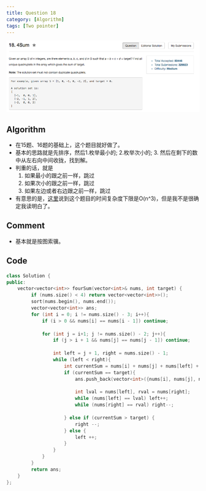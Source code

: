 ```yaml
---
title: Question 18
category: [Algorithm]
tags: [Two pointer]
---
```


![Description](../Assets/Figure/question18.png)

## Algorithm 

- 在15题、16题的基础上，这个题目就好做了。
- 基本的思路就是先排序，然后1.枚举最小的; 2.枚举次小的; 3. 然后在剩下的数中从左右向中间收拢，找到解。
- 判重的话，就是
    1. 如果最小的跟之前一样，跳过
    2. 如果次小的跟之前一样，跳过
    3. 如果左边或者右边跟之前一样，跳过
- 有意思的是，[这里](https://discuss.leetcode.com/topic/27445/lower-bound-%CF%89-n-3/6)说到这个题目的时间复杂度下限是O(n^3)，但是我不是很确定我读明白了。

## Comment

- 基本就是按图索骥。

## Code

```C++
class Solution {
public:
    vector<vector<int>> fourSum(vector<int>& nums, int target) {
         if (nums.size() < 4) return vector<vector<int>>();
         sort(nums.begin(), nums.end());
         vector<vector<int>> ans;
         for (int i = 0; i != nums.size() - 3; i++){
             if (i > 0 && nums[i] == nums[i - 1]) continue; 

             for (int j = i+1; j != nums.size() - 2; j++){
                 if (j > i + 1 && nums[j] == nums[j - 1]) continue;

                 int left = j + 1, right = nums.size() - 1;
                 while (left < right){
                     int currentSum = nums[i] + nums[j] + nums[left] + nums[right];
                     if (currentSum == target){
                         ans.push_back(vector<int>({nums[i], nums[j], nums[left], nums[right]}));
                
                         int lval = nums[left], rval = nums[right];
                         while (nums[left] == lval) left++;
                         while (nums[right] == rval) right--;
               
                     } else if (currentSum > target) {
                         right --;
                     } else {
                         left ++;
                     }
                 }
             }
         }
         return ans;
    }
};
```
